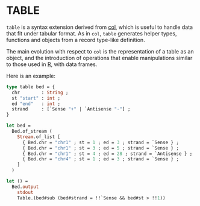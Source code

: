 TABLE
=====

`table` is a syntax extension derived from
[col](https://github.com/pveber/col), which is useful to handle data
that fit under tabular format. As in `col`, `table` generates helper
types, functions and objects from a record type-like definition.

The main evolution with respect to `col` is the representation of a
table as an object, and the introduction of operations that enable
manipulations similar to those used in [R](http://www.r-project.org/),
with data frames.

Here is an example:
```ocaml
type table bed = {
  chr        : String ;
  st "start" : int ;
  ed "end"   : int ;
  strand     : [`Sense "+" | `Antisense "-"] ;
}

let bed = 
  Bed.of_stream (
    Stream.of_list [
      { Bed.chr = "chr1" ; st = 1 ; ed = 3 ; strand = `Sense } ;
      { Bed.chr = "chr1" ; st = 3 ; ed = 5 ; strand = `Sense } ;
      { Bed.chr = "chr1" ; st = 4 ; ed = 28 ; strand = `Antisense } ;
      { Bed.chr = "chr4" ; st = 1 ; ed = 3 ; strand = `Sense } ;
    ]
  )

let () = 
  Bed.output 
    stdout 
    Table.(bed#sub (bed#strand = !!`Sense && bed#st > !!1))
```


